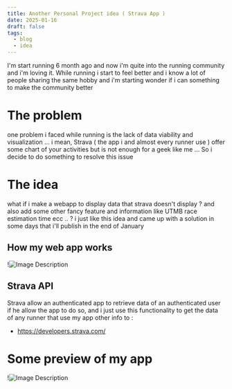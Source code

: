 ```yaml
---
title: Another Personal Project idea ( Strava App )
date: 2025-01-16
draft: false
tags:
  - blog
  - idea
---
```

I'm start running 6 month ago and now i'm quite into the running community and i'm loving it.
While running i start to feel better and i know a lot of people sharing the same hobby and i'm starting wonder if i can something to make the community better

# The problem

one problem i faced while running is the lack of data viability and visualization ... i mean, Strava ( the app i and almost every runner use ) offer some chart of your activities but is not enough for a geek like me ... So i decide to do something to resolve this issue 

# The idea 

what if i make a webapp to display data that strava doesn't display ? and also add some other fancy feature and information like UTMB race estimation time ecc .. ?
i just like this idea and came up with a solution in some days that i'll publish in the end of January 

## How my web app works 

!![Image Description](/Pasted%20image%2020250116220452.png)

## Strava API 

Strava allow an authenticated app to retrieve data of an authenticated user if he allow the app to do so, and i just use this functionality to get the data of any runner that use my app
other info to : 
- https://developers.strava.com/

# Some preview of my app

!![Image Description](/Pasted%20image%2020250116220738.png)